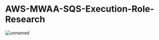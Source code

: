 # AWS-MWAA-SQS-Execution-Role-Research

![unnamed](https://github.com/user-attachments/assets/1f615e51-37ea-4303-8779-6dbd9e09f68d)
